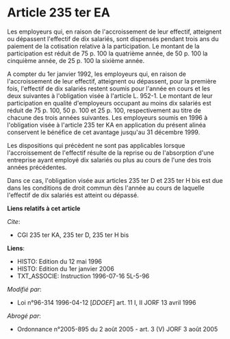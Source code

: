 # Article 235 ter EA

Les employeurs qui, en raison de l'accroissement de leur effectif, atteignent ou dépassent l'effectif de dix salariés, sont
dispensés pendant trois ans du paiement de la cotisation relative à la participation. Le montant de la participation est
réduit de 75 p. 100 la quatrième année, de 50 p. 100 la cinquième année, de 25 p. 100 la sixième année.

A compter du 1er janvier 1992, les employeurs qui, en raison de l'accroissement de leur effectif, atteignent ou dépassent,
pour la première fois, l'effectif de dix salariés restent soumis pour l'année en cours et les deux suivantes à l'obligation
visée à l'article L. 952-1. Le montant de leur participation en qualité d'employeurs occupant au moins dix salariés est
réduit de 75 p. 100, 50 p. 100 et 25 p. 100, respectivement au titre de chacune des trois années suivantes. Les employeurs
soumis en 1996 à l'obligation visée à l'article 235 ter KA en application du présent alinéa conservent le bénéfice de cet
avantage jusqu'au 31 décembre 1999.

Les dispositions qui précèdent ne sont pas applicables lorsque l'accroissement de l'effectif résulte de la reprise ou de
l'absorption d'une entreprise ayant employé dix salariés ou plus au cours de l'une des trois années précédentes.

Dans ce cas, l'obligation visée aux articles 235 ter D et 235 ter H bis est due dans les conditions de droit commun dès
l'année au cours de laquelle l'effectif de dix salariés est atteint ou dépassé.

**Liens relatifs à cet article**

_Cite_:

  - CGI 235 ter KA, 235 ter D, 235 ter H bis

**Liens**:

  - HISTO: Edition du 12 mai 1996
  - HISTO: Edition du 1er janvier 2006
  - TXT_ASSOCIE: Instruction 1996-07-16 5L-5-96

_Modifié par_:

  - Loi n°96-314 1996-04-12 [*DDOEF*] art. 11 I, II JORF 13 avril 1996

_Abrogé par_:

  - Ordonnance n°2005-895 du 2 août 2005 - art. 3 (V) JORF 3 août 2005
